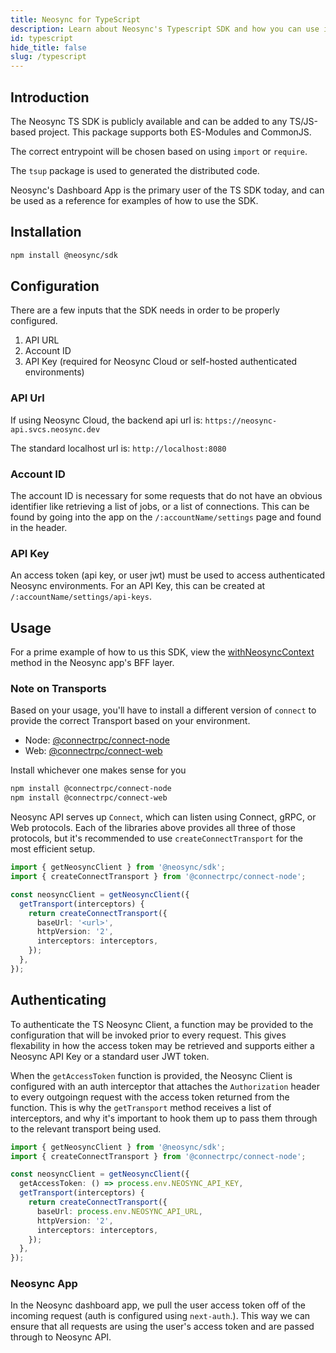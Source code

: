```yaml
---
title: Neosync for TypeScript
description: Learn about Neosync's Typescript SDK and how you can use it to anonymize data and generate synthetic data
id: typescript
hide_title: false
slug: /typescript
---
```


## Introduction

The Neosync TS SDK is publicly available and can be added to any TS/JS-based project.
This package supports both ES-Modules and CommonJS.

The correct entrypoint will be chosen based on using `import` or `require`.

The `tsup` package is used to generated the distributed code.

Neosync's Dashboard App is the primary user of the TS SDK today, and can be used as a reference for examples of how to use the SDK.

## Installation

```sh
npm install @neosync/sdk
```

## Configuration

There are a few inputs that the SDK needs in order to be properly configured.

1. API URL
2. Account ID
3. API Key (required for Neosync Cloud or self-hosted authenticated environments)

### API Url

If using Neosync Cloud, the backend api url is: `https://neosync-api.svcs.neosync.dev`

The standard localhost url is: `http://localhost:8080`

### Account ID

The account ID is necessary for some requests that do not have an obvious identifier like retrieving a list of jobs, or a list of connections.
This can be found by going into the app on the `/:accountName/settings` page and found in the header.

### API Key

An access token (api key, or user jwt) must be used to access authenticated Neosync environments.
For an API Key, this can be created at `/:accountName/settings/api-keys`.

## Usage

For a prime example of how to us this SDK, view the [withNeosyncContext](https://github.com/nucleuscloud/neosync/blob/main/frontend/apps/web/api-only/neosync-context.ts#L23) method in the Neosync app's BFF layer.

### Note on Transports

Based on your usage, you'll have to install a different version of `connect` to provide the correct Transport based on your environment.

- Node: [@connectrpc/connect-node](https://connectrpc.com/docs/node/using-clients)
- Web: [@connectrpc/connect-web](https://connectrpc.com/docs/web/using-clients)

Install whichever one makes sense for you

```sh
npm install @connectrpc/connect-node
npm install @connectrpc/connect-web
```

Neosync API serves up `Connect`, which can listen using Connect, gRPC, or Web protocols.
Each of the libraries above provides all three of those protocols, but it's recommended to use `createConnectTransport` for the most efficient setup.

```ts
import { getNeosyncClient } from '@neosync/sdk';
import { createConnectTransport } from '@connectrpc/connect-node';

const neosyncClient = getNeosyncClient({
  getTransport(interceptors) {
    return createConnectTransport({
      baseUrl: '<url>',
      httpVersion: '2',
      interceptors: interceptors,
    });
  },
});
```

## Authenticating

To authenticate the TS Neosync Client, a function may be provided to the configuration that will be invoked prior to every request.
This gives flexability in how the access token may be retrieved and supports either a Neosync API Key or a standard user JWT token.

When the `getAccessToken` function is provided, the Neosync Client is configured with an auth interceptor that attaches the `Authorization` header to every outgoingn request with the access token returned from the function.
This is why the `getTransport` method receives a list of interceptors, and why it's important to hook them up to pass them through to the relevant transport being used.

```ts
import { getNeosyncClient } from '@neosync/sdk';
import { createConnectTransport } from '@connectrpc/connect-node';

const neosyncClient = getNeosyncClient({
  getAccessToken: () => process.env.NEOSYNC_API_KEY,
  getTransport(interceptors) {
    return createConnectTransport({
      baseUrl: process.env.NEOSYNC_API_URL,
      httpVersion: '2',
      interceptors: interceptors,
    });
  },
});
```

### Neosync App

In the Neosync dashboard app, we pull the user access token off of the incoming request (auth is configured using `next-auth`.).
This way we can ensure that all requests are using the user's access token and are passed through to Neosync API.
